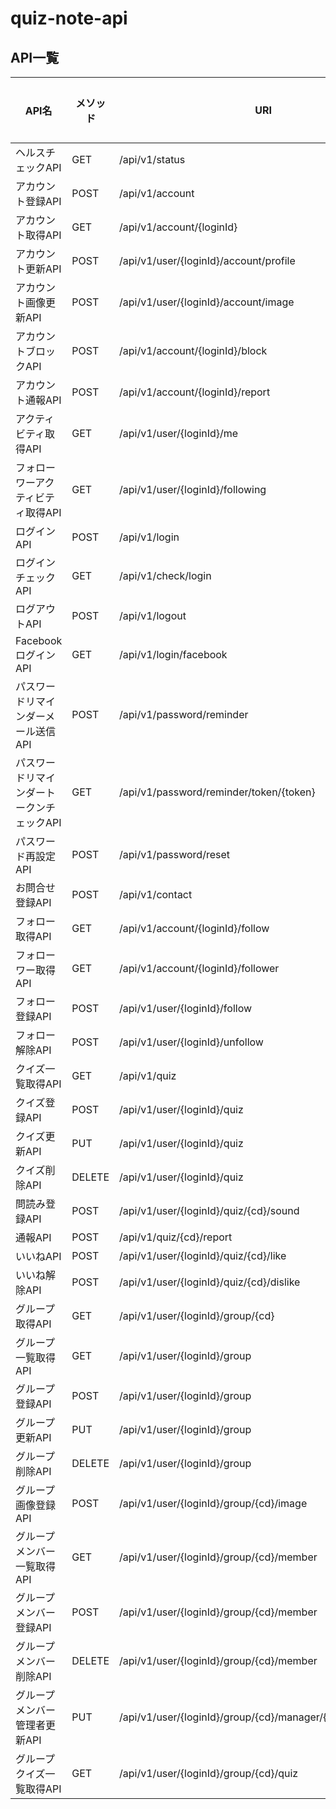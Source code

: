 # quiz-note-api

## API一覧

| API名 | メソッド | URI | 認証必須 |
----|----|----|----
| ヘルスチェックAPI							| GET		| /api/v1/status							| - |
| アカウント登録API							| POST		| /api/v1/account							| - |
| アカウント取得API							| GET		| /api/v1/account/{loginId}					| - |
| アカウント更新API							| POST		| /api/v1/user/{loginId}/account/profile	| ○ |
| アカウント画像更新API						| POST		| /api/v1/user/{loginId}/account/image		| ○ |
| アカウントブロックAPI						| POST		| /api/v1/account/{loginId}/block			| - |
| アカウント通報API							| POST		| /api/v1/account/{loginId}/report			| - |
| アクティビティ取得API						| GET		| /api/v1/user/{loginId}/me					| ○ |
| フォローワーアクティビティ取得API			| GET		| /api/v1/user/{loginId}/following			| ○ |
| ログインAPI								| POST		| /api/v1/login								| - |
| ログインチェックAPI						| GET		| /api/v1/check/login						| - |
| ログアウトAPI								| POST		| /api/v1/logout							| ○ |
| FacebookログインAPI						| GET		| /api/v1/login/facebook					| - |
| パスワードリマインダーメール送信API		| POST		| /api/v1/password/reminder					| - |
| パスワードリマインダートークンチェックAPI	| GET		| /api/v1/password/reminder/token/{token}	| - |
| パスワード再設定API						| POST		| /api/v1/password/reset					| - |
| お問合せ登録API							| POST		| /api/v1/contact							| - |
| フォロー取得API							| GET		| /api/v1/account/{loginId}/follow			| - |
| フォローワー取得API						| GET		| /api/v1/account/{loginId}/follower		| - |
| フォロー登録API							| POST		| /api/v1/user/{loginId}/follow				| ○ |
| フォロー解除API							| POST		| /api/v1/user/{loginId}/unfollow			| ○ |
| クイズ一覧取得API							| GET		| /api/v1/quiz								| - |
| クイズ登録API								| POST		| /api/v1/user/{loginId}/quiz				| ○ |
| クイズ更新API								| PUT		| /api/v1/user/{loginId}/quiz				| ○ |
| クイズ削除API								| DELETE	| /api/v1/user/{loginId}/quiz				| ○ |
| 問読み登録API								| POST		| /api/v1/user/{loginId}/quiz/{cd}/sound	| ○ |
| 通報API									| POST		| /api/v1/quiz/{cd}/report					| - |
| いいねAPI									| POST		| /api/v1/user/{loginId}/quiz/{cd}/like		| ○ |
| いいね解除API								| POST		| /api/v1/user/{loginId}/quiz/{cd}/dislike	| ○ |
| グループ取得API							| GET		| /api/v1/user/{loginId}/group/{cd}			| ○ |
| グループ一覧取得API						| GET		| /api/v1/user/{loginId}/group				| ○ |
| グループ登録API							| POST		| /api/v1/user/{loginId}/group				| ○ |
| グループ更新API							| PUT		| /api/v1/user/{loginId}/group				| ○ |
| グループ削除API							| DELETE	| /api/v1/user/{loginId}/group				| ○ |
| グループ画像登録API						| POST		| /api/v1/user/{loginId}/group/{cd}/image	| ○ |
| グループメンバー一覧取得API				| GET		| /api/v1/user/{loginId}/group/{cd}/member	| ○ |
| グループメンバー登録API					| POST		| /api/v1/user/{loginId}/group/{cd}/member	| ○ |
| グループメンバー削除API					| DELETE	| /api/v1/user/{loginId}/group/{cd}/member	| ○ |
| グループメンバー管理者更新API				| PUT		| /api/v1/user/{loginId}/group/{cd}/manager/{managerLoginId}	| ○ |
| グループクイズ一覧取得API					| GET		| /api/v1/user/{loginId}/group/{cd}/quiz	| ○ |

